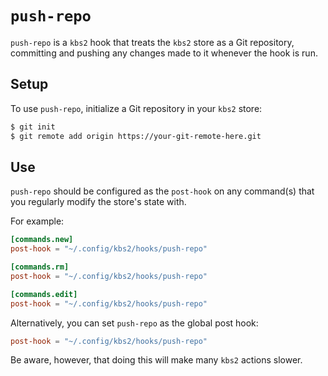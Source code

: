 `push-repo`
===========

`push-repo` is a `kbs2` hook that treats the `kbs2` store as a Git
repository, committing and pushing any changes made to it whenever
the hook is run.

## Setup

To use `push-repo`, initialize a Git repository in your `kbs2` store:

```bash
$ git init
$ git remote add origin https://your-git-remote-here.git
```

## Use

`push-repo` should be configured as the `post-hook` on any command(s) that
you regularly modify the store's state with.

For example:

```toml
[commands.new]
post-hook = "~/.config/kbs2/hooks/push-repo"

[commands.rm]
post-hook = "~/.config/kbs2/hooks/push-repo"

[commands.edit]
post-hook = "~/.config/kbs2/hooks/push-repo"
```

Alternatively, you can set `push-repo` as the global post hook:

```toml
post-hook = "~/.config/kbs2/hooks/push-repo"
```

Be aware, however, that doing this will make many `kbs2` actions slower.
